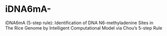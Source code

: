 # iDNA6mA-
iDNA6mA (5-step rule): Identification of DNA N6-methyladenine Sites in The Rice Genome by Intelligent Computational Model via Chou’s 5-step Rule
